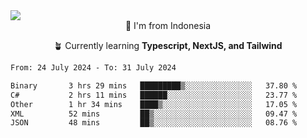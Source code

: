 
<img align = "center" src="https://readme-typing-svg.herokuapp.com?font=Fira+Code&size=25&pause=1000&color=00F713&center=true&vCenter=true&random=false&width=850&height=70&lines=Hi+There+%F0%9F%91%8B%2C+Im+Julian+Caesar;"/>
<br>

<div align = "center">
  📌 I'm from Indonesia
  
  🪴 Currently learning **Typescript, NextJS, and Tailwind**
</div>

<!--START_SECTION:waka-->

```txt
From: 24 July 2024 - To: 31 July 2024

Binary       3 hrs 29 mins   █████████▒░░░░░░░░░░░░░░░   37.80 %
C#           2 hrs 11 mins   ██████░░░░░░░░░░░░░░░░░░░   23.77 %
Other        1 hr 34 mins    ████▒░░░░░░░░░░░░░░░░░░░░   17.05 %
XML          52 mins         ██▒░░░░░░░░░░░░░░░░░░░░░░   09.47 %
JSON         48 mins         ██▒░░░░░░░░░░░░░░░░░░░░░░   08.76 %
```

<!--END_SECTION:waka-->
